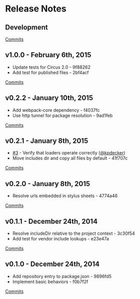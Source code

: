 # Release Notes

## Development

[Commits](https://github.com/walmartlabs/circus-stylus/compare/v1.0.0...master)

## v1.0.0 - February 6th, 2015
- Update tests for Circus 2.0 - 9f88262
- Add test for published files - 2bf4acf

[Commits](https://github.com/walmartlabs/circus-stylus/compare/v0.2.2...v1.0.0)

## v0.2.2 - January 10th, 2015
- Add webpack-core dependency - f4037fc
- Use http tunnel for package resolution - 9ad1feb

[Commits](https://github.com/walmartlabs/circus-stylus/compare/v0.2.1...v0.2.2)

## v0.2.1 - January 8th, 2015
- [#3](https://github.com/walmartlabs/circus-stylus/issues/3) - Verify that loaders operate correctly ([@kpdecker](https://api.github.com/users/kpdecker))
- Move includes dir and copy all files by default - 41f707c

[Commits](https://github.com/walmartlabs/circus-stylus/compare/v0.2.0...v0.2.1)

## v0.2.0 - January 8th, 2015
- Resolve urls embedded in stylus sheets - 4774a46

[Commits](https://github.com/walmartlabs/circus-stylus/compare/v0.1.1...v0.2.0)

## v0.1.1 - December 24th, 2014
- Resolve includeDir relative to the project context - 3c30f54
- Add test for vendor include lookups - e23e47a

[Commits](https://github.com/walmartlabs/circus-stylus/compare/v0.1.0...v0.1.1)

## v0.1.0 - December 24th, 2014
- Add repository entry to package.json - 9896fd5
- Implement basic behaviors - f0b7f2f

[Commits](https://github.com/walmartlabs/circus-stylus/compare/2c1ca4a...v0.1.0)
